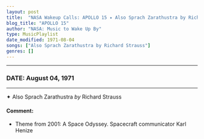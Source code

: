 ```yaml
---
layout: post
title:  "NASA Wakeup Calls: APOLLO 15 ✦ Also Sprach Zarathustra by Richard Strauss ✺ August 04, 1971"
blog_title: "APOLLO 15"
author: "NASA: Music to Wake Up By"
type: MusicPlaylist
date_modified: 1971-08-04
songs: ["Also Sprach Zarathustra by Richard Strauss"]
genres: []
---
```


----
### DATE: August 04, 1971
----
✦ Also Sprach Zarathustra *by* Richard Strauss  

#### Comment:
* Theme from 2001: A Space Odyssey. Spacecraft communicator Karl Henize



<br/>
<center>
	<a target="_blank"
	   href="https://twitter.com/intent/tweet?hashtags=Space,NASA,Playlist,NASAWakeupCalls,SpaceProgram&text=🚀 {{ page.author}}, '{{ page.songs.first }}' {{ page.title }}, {{ site.url }}{{ page.url }}&via=nasawakeupcalls"><i class="fab fa-twitter" title="Tweet this page" alt="Tweet this page" style="font-size: 1.3em;"></i></a>
	&nbsp; 	<i class="fas fa-user-astronaut" style="font-size: 1.5em;"></i> &nbsp;
    <a id="custom_amazon_link"
       type="amzn" search="#"
       category="popular music">
    <i class="fab fa-amazon" style="font-size: 1.3em;"></i></a>
</center>

<!-- Randomly resolve an individual entry from a song array -->
<script src="/assets/javascript/seedrandom.min.js"></script>
<script>
  var wake_me_up = ["Also Sprach Zarathustra by Richard Strauss"];
  var prng = new Math.seedrandom();
  function randomSong() {
    song = wake_me_up[Math.floor(Math.random() * wake_me_up.length)];
    var amazon_link = document.getElementById("custom_amazon_link");
    amazon_link.setAttribute("search", song);
  }
  window.onload = randomSong();
</script>
